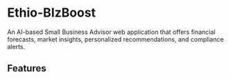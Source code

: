 # Ethio-BIzBoost
An AI-based Small Business Advisor web application that offers financial forecasts, market insights, personalized recommendations, and compliance alerts. 
## Features
